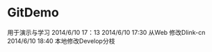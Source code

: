 GitDemo
=======

用于演示与学习
2014/6/10 17：13
2014/6/10 17:30 从Web 修改Dlink-cn
2014/6/10 18:40 本地修改Develop分枝
